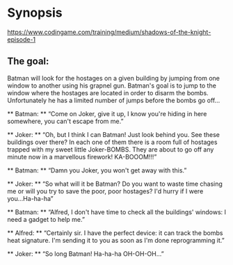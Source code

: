 # Synopsis

https://www.codingame.com/training/medium/shadows-of-the-knight-episode-1

## The goal: 
Batman will look for the hostages on a given building by jumping from one window to another using his grapnel gun. Batman's goal is to jump to the window where the hostages are located in order to disarm the bombs. Unfortunately he has a limited number of jumps before the bombs go off...

** Batman: ** “Come on Joker, give it up, I know you're hiding in here somewhere, you can't escape from me.”

** Joker: ** “Oh, but I think I can Batman! Just look behind you. See these buildings over there? In each one of them there is a room full of hostages trapped with my sweet little Joker-BOMBS. They are about to go off any minute now in a marvellous firework! KA-BOOOM!!!”

** Batman: ** “Damn you Joker, you won't get away with this.”

** Joker: ** “So what will it be Batman? Do you want to waste time chasing me or will you try to save the poor, poor hostages? I'd hurry if I were you...Ha-ha-ha”

** Batman: ** “Alfred, I don't have time to check all the buildings' windows: I need a gadget to help me.”

** Alfred: ** “Certainly sir. I have the perfect device: it can track the bombs heat signature. I'm sending it to you as soon as I'm done reprogramming it.”

** Joker: ** “So long Batman! Ha-ha-ha OH-OH-OH...”
